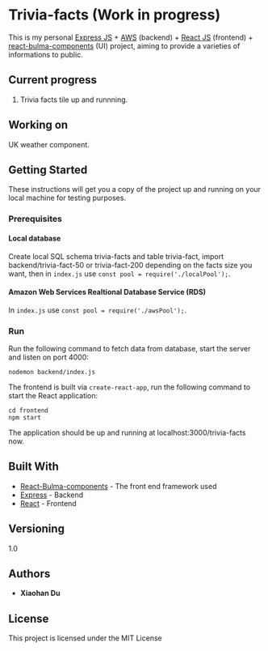 # Trivia-facts (Work in progress)

This is my personal [Express JS](https://expressjs.com/) + [AWS](https://aws.amazon.com/) (backend) + [React JS](https://reactjs.org/) (frontend) + [react-bulma-components](https://react-bulma.dev/en/) (UI) project, aiming to provide a varieties of informations to public.

## Current progress

1. Trivia facts tile up and runnning. 

## Working on

UK weather component.

## Getting Started

These instructions will get you a copy of the project up and running on your local machine for testing purposes. 

### Prerequisites

#### Local database

Create local SQL schema trivia-facts and table trivia-fact, import backend/trivia-fact-50 or trivia-fact-200 depending on the facts size you want, then in `index.js` use `const pool = require('./localPool');`.

#### Amazon Web Services Realtional Database Service (RDS)
In `index.js` use `const pool = require('./awsPool');`.

### Run

Run the following command to fetch data from database, start the server and listen on port 4000:
```
nodemon backend/index.js
```
The frontend is built via `create-react-app`, run the following command to start the React application:
```
cd frontend
npm start
```
The application should be up and running at localhost:3000/trivia-facts now.

## Built With

* [React-Bulma-components](https://www.npmjs.com/package/react-bulma-components) - The front end framework used
* [Express](https://expressjs.com/) - Backend
* [React](https://reactjs.org/) - Frontend

## Versioning
1.0
## Authors

* **Xiaohan Du**

## License

This project is licensed under the MIT License
